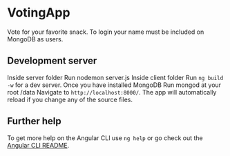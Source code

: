 # VotingApp

Vote for your favorite snack. To login your name must be included on MongoDB as users.

## Development server

Inside server folder Run nodemon server.js
Inside client folder Run `ng build -w` for a dev server. 
Once you have installed MongoDB Run mongod at your root /data 
Navigate to `http://localhost:8000/`. The app will automatically reload if you change any of the source files.

## Further help

To get more help on the Angular CLI use `ng help` or go check out the [Angular CLI README](https://github.com/angular/angular-cli/blob/master/README.md).
